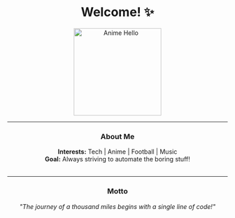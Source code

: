 <h1 align="center"> Welcome! ✨</h1>
<p align="center">
  <img src="https://media.giphy.com/media/TF9z8Id4LJru8/giphy.gif" alt="Anime Hello" width="200">
</p>

---

<h3 align="center"> About Me </h3>
<p align="center">
   <b>Interests:</b> Tech | Anime | Football | Music <br>
   <b>Goal:</b> Always striving to automate the boring stuff! <br><br>
</p>

---


<h3 align="center"> Motto </h3>
<p align="center">
  <em>"The journey of a thousand miles begins with a single line of code!"</em>
</p>
